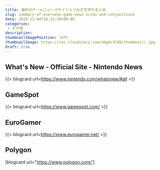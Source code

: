 ```yaml
---
title: 海外のゲームニュースサイトとつなぎ文字のまとめ
slug: summary-of-overseas-game-news-sites-and-conjunctions
date: 2019-11-04T20:21:50+09:00
categories: 
 - その他
description: 
thumbnailImagePosition: left
thumbnailImage: https://res.cloudinary.com/ddghc4l09/thumbnail/.jpg
draft: true
---
```


<!--more-->

<h2>What's New - Official Site - Nintendo News</h2>

{{< blogcard url=https://www.nintendo.com/whatsnew/#all >}}
<h2>GameSpot</h2>

{{< blogcard url=https://www.gamespot.com/ >}}
<h2>EuroGamer</h2>

{{< blogcard url=https://www.eurogamer.net/ >}}
<h2>Polygon</h2>

[blogcard url="https://www.polygon.com/']
